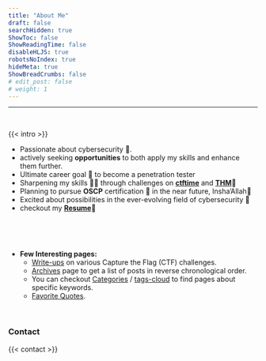 ```yaml
---
title: "About Me"
draft: false
searchHidden: true
ShowToc: false
ShowReadingTime: false
disableHLJS: true
robotsNoIndex: true
hideMeta: true
ShowBreadCrumbs: false
# edit_post: false
# weight: 1
---
```


 - - - -
&nbsp;

{{< intro >}}  

- Passionate about cybersecurity 🔐. 
- actively seeking **opportunities** to both apply my skills and enhance them further.
- Ultimate career goal 🎯 to become a penetration tester
- Sharpening my skills 🤹‍♂️ through challenges on [**ctftime**](https://ctftime.org/user/149593/ "timectf Profile") and [**THM**](https://tryhackme.com/p/n4ruto/ "tryhackme profile")🚩
- Planning to pursue **OSCP** certification 📜 in the near future, Insha’Allah🙏
- Excited about possibilities in the ever-evolving field of cybersecurity 🌟
- checkout my [**Resume**](/resume "cv")📄


&nbsp;

&nbsp;

- **Few Interesting pages:**
   - [Write-ups](/write-ups) on various Capture the Flag (CTF) challenges.
   - [Archives](/archives) page to get a list of posts in reverse chronological order.
   - You can checkout [Categories](/categories) / [tags-cloud](/tags) to find pages about specific keywords.
   - [Favorite Quotes](/favoritequotes).

&nbsp;
### Contact

{{< contact >}}


&nbsp;

